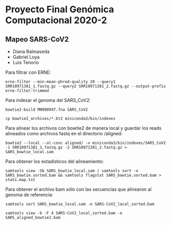 # Proyecto Final Genómica Computacional 2020-2
## Mapeo SARS-CoV2

* Diana Balmaseda
* Gabriel Loya  
* Luis Tenorio



Para filtrar con ERNE:

`erne-filter --min-mean-phred-quality 20 --query1 SRR10971381_1.fastq.gz --query2 SRR10971381_2.fastq.gz --output-prefix erne-filter-trimmed`

Para indexar el genoma del SARS_CoV2:

`bowtie2-build MN908947.fna SARS_CoV2`

`cp bowtie2_archives/*.bt2 miniconda3/bin/indexes`

Para alinear los archivos con bowtie2 de manera local y guardar los reads alineados como archivos fastq en el directorio /aligned:

`bowtie2 --local --al-conc aligned/ -x miniconda3/bin/indexes/SARS_CoV2 -1 SRR10971381_1.fastq.gz -2 SRR10971381_2.fastq.gz > SARS_bowtie_local.sam`

Para obtener los estadísticos del alineamiento:

`samtools view -Sb SARS_bowtie_local.sam | samtools sort -o SARS_bowtie.sorted.bam && samtools flagstat SARS_bowtie.sorted.bam > stats.map.txt`
    
Para obtener el archivo bam sólo con las secuencias que alinearon al genoma de referencia:

`samtools sort SARS_bowtie_local.sam -o SARS-CoV2_local_sorted.bam`

`samtools view -b -F 4 SARS-CoV2_local_sorted.bam -o SARS_aligned_bowtie2.bam`
